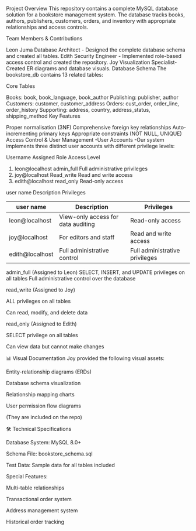 Project Overview This repository contains a complete MySQL database solution for a bookstore management system. The database tracks books, authors, publishers, customers, orders, and inventory with appropriate relationships and access controls.

Team Members & Contributions

Leon Juma Database Architect - Designed the complete database schema and created all tables.
Edith Security Engineer - Implemented role-based access control and created the repository.
Joy Visualization Specialist- Created ER diagrams and database visuals.
Database Schema The bookstore_db contains 13 related tables:

Core Tables

Books: book, book_language, book_author
Publishing: publisher, author
Customers: customer, customer_address
Orders: cust_order, order_line, order_history
Supporting: address, country, address_status, shipping_method
Key Features

Proper normalisation (3NF)
Comprehensive foreign key relationships
Auto-incrementing primary keys
Appropriate constraints (NOT NULL, UNIQUE)
Access Control & User Management -User Accounts -Our system implements three distinct user accounts with different privilege levels:


 Username	                   Assigned Role 	         Access Level
 1. leon@localhost		          admin_full	        Full administrative privileges
 2. joy@localhost		            Read_write	          Read and write access
 3. edith@localhost		          read_only	           Read-only access

user name	Description	Privileges

 | user name     | Description                        | Privileges                                  |
 |-------------- |------------------------------------|---------------------------------------------|
 |leon@localhost | View-only access for data auditing |  Read-only access                           |
 |joy@localhost  | For editors and staff              |  Read and write access                      |
 |edith@localhost| Full administrative control        |  Full administrative privileges             |

admin_full (Assigned to Leon)
SELECT, INSERT, and UPDATE privileges on all tables Full administrative control over the database

read_write (Assigned to Joy)

ALL privileges on all tables

Can read, modify, and delete data

read_only (Assigned to Edith)

SELECT privilege on all tables

Can view data but cannot make changes

📊 Visual Documentation Joy provided the following visual assets:

Entity-relationship diagrams (ERDs)

Database schema visualization

Relationship mapping charts

User permission flow diagrams

(They are included on the repo)

🛠️ Technical Specifications

Database System: MySQL 8.0+

Schema File: bookstore_schema.sql

Test Data: Sample data for all tables included

Special Features:

Multi-table relationships

Transactional order system

Address management system

Historical order tracking
